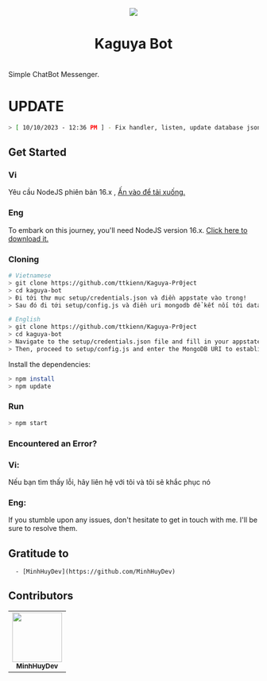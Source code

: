 <p align="center">
<img src="https://i.imgur.com/BUbiCd2.png"/>
</p>
<h1 align="center">Kaguya Bot</h1>

<br>Simple ChatBot Messenger.<br/>
# UPDATE 
```sh
> [ 10/10/2023 - 12:36 PM ] - Fix handler, listen, update database json, refactor
```

## Get Started
### Vi
Yêu cầu NodeJS phiên bản 16.x , [Ấn vào để tải xuống.](https://nodejs.org/en/download/current/)
### Eng
To embark on this journey, you'll need NodeJS version 16.x. [Click here to download it.](https://nodejs.org/en/download/current/)

### Cloning
```sh
# Vietnamese
> git clone https://github.com/ttkienn/Kaguya-Pr0ject
> cd kaguya-bot
> Đi tới thư mục setup/credentials.json và điền appstate vào trong!
> Sau đó đi tới setup/config.js và điền uri mongodb để kết nối tới database!

# English
> git clone https://github.com/ttkienn/Kaguya-Pr0ject
> cd kaguya-bot
> Navigate to the setup/credentials.json file and fill in your appstate!
> Then, proceed to setup/config.js and enter the MongoDB URI to establish a connection with the database!
```
Install the dependencies:
```sh
> npm install
> npm update
```

### Run
```sh
> npm start
```

### Encountered an Error?
### Vi:
Nếu bạn tìm thấy lỗi, hãy liên hệ với tôi và tôi sẽ khắc phục nó
### Eng:
If you stumble upon any issues, don't hesitate to get in touch with me. I'll be sure to resolve them.

## Gratitude to
      - [MinhHuyDev](https://github.com/MinhHuyDev)

## Contributors
<table>
  <tr>
<td align="center"><a href="https://github.com/MinhHuyDev" target="_blank"><img src="https://avatars.githubusercontent.com/u/96736064?v=4" width="100px;" alt=""/></a><br />
<sub><b>MinhHuyDev</b></sub><br /></td>
  </tr>
</table>
